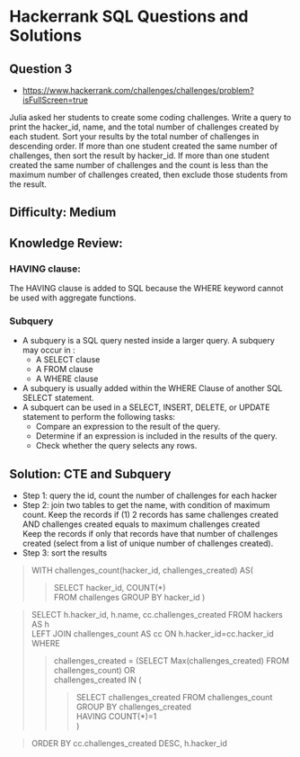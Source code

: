 # Hackerrank SQL Questions and Solutions

## Question 3 
- https://www.hackerrank.com/challenges/challenges/problem?isFullScreen=true

Julia asked her students to create some coding challenges. Write a query to print the hacker_id, name, and the total number of challenges created by each student. Sort your results by the total number of challenges in descending order. If more than one student created the same number of challenges, then sort the result by hacker_id. If more than one student created the same number of challenges and the count is less than the maximum number of challenges created, then exclude those students from the result.


## Difficulty: Medium

## Knowledge Review: 
### HAVING clause: 
The HAVING clause is added to SQL because the WHERE keyword cannot be used with aggregate functions. 
### Subquery
- A subquery is a SQL query nested inside a larger query. A subquery may occur in :
    - A SELECT clause
    - A FROM clause
    - A WHERE clause
- A subquery is usually added within the WHERE Clause of another SQL SELECT statement.
- A subquert can be used in a SELECT, INSERT, DELETE, or UPDATE statement to perform the following tasks:
    - Compare an expression to the result of the query.
    - Determine if an expression is included in the results of the query.
    - Check whether the query selects any rows.


## Solution: CTE and Subquery 
- Step 1: query the id, count the number of challenges for each hacker
- Step 2: join two tables to get the name, with condition of maximum count.
	Keep the records if (1) 2 records has same challenges created AND challenges created equals to maximum challenges created\
	Keep the records if only that records have that number of challenges created (select from a list of unique number of challenges created).
- Step 3: sort the results


> WITH challenges_count(hacker_id, challenges_created) AS(
>>   SELECT hacker_id, COUNT(*)\
        FROM challenges
        GROUP BY hacker_id
        )

> SELECT h.hacker_id, h.name, cc.challenges_created
FROM hackers AS h\
LEFT JOIN challenges_count AS cc ON h.hacker_id=cc.hacker_id\
WHERE
>> challenges_created = (SELECT Max(challenges_created) FROM challenges_count) OR\
>>challenges_created IN (
>>> SELECT challenges_created
FROM challenges_count\
GROUP BY challenges_created\
HAVING COUNT(*)=1\
)

>ORDER BY  cc.challenges_created DESC, h.hacker_id
